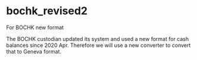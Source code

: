 # bochk_revised2
For BOCHK new format

The BOCHK custodian updated its system and used a new format for cash balances since 2020 Apr. Therefore we will use a new converter to convert that to Geneva format.
